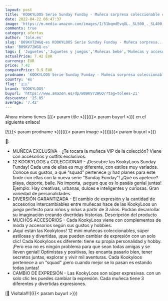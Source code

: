```yaml
---
layout: post
title: 'KOOKYLOOS Serie Sunday Funday - Muñeca sorpresa coleccionable con accesorios de moda  zapatos  vestidos y juguetes  con 3 expresiones divertidas'
date: 2022-04-22 06:47:37
image: 'https://m.media-amazon.com/images/I/51bqmdEvqOL._SL500_._SL400_.jpg'
comments: true
category: ofertas
author: 'tole.es'
slug: 'B09KV72WGQ-es KOOKYLOOS Serie Sunday Funday - Muñeca sorpresa...'
sku: 'B09KV72WGQ-es'
tags: [ 'Juguetes','Juguetes y juegos','Muñecas bebé','Muñecas y accesorios','kookyloos','zapatos','🇪🇸', ]
actualPrice: 7.42 EUR
currency: EUR
price: 7.42
comparePrice: 9.9 EUR
prodname: 'KOOKYLOOS Serie Sunday Funday - Muñeca sorpresa coleccionable con accesorios de moda  zapatos  vestidos y juguetes  con 3 expresiones divertidas'
country: 'es'
flag: '🇪🇸'
brand: 'KOOKYLOOS'
buyurl: 'https://www.amazon.es/dp/B09KV72WGQ/?tag=tolees-21'
descuento: '25.05'
average: '7.42'
---
```


Ahora mismo tienes [{{< param title >}}]({{< param buyurl >}}) en el siguiente enlace!

[![{{< param prodname >}}]({{< param image >}})]({{< param buyurl >}})

🔎:

- MUÑECA EXCLUSIVA - ¿Te tocara la muñeca VIP de la colección? Viene con accesorios y outfits exclusivos.
- 12 KOOKYLOOS a COLECCIONAR - ¡Descubre las KookyLoos Sunday Funday! Cada una de ellas es muy diferente, con estilos muy variados. Conoce sus gustos, a qué “squad” pertenece ¡y haz planes para este finde con ellas con la nueva serie “Sunday Funday”! ¿Qué os apetece? playa, deporte, baile. No importa, ¡seguro que os lo pasáis genial juntas! Ejemplo: Hay creativas, urbanas, dulces e inteligentes y curiosas. Gran variedad de personalidades.
- DIVERSIÓN GARANTIZADA - El cambio de expresión y la cantidad de accesorios intercambiables entre muñecas hace de las KookyLoos un juego perfecto para niños y niñas a partir de 3 años. Podrán desarrollar su imaginación creando divertidas historias. Descripción del producto
- MUCHOS ACCESORIOS - Cada KookyLoos viene con complementos de moda y accesorios según sus gustos y hobbies.
- ¡Aquí están las Kookyloos! 12 mini muñecas coleccionables, súper estilosas y divertidas, ¡que pueden cambiar de expresión con un solo clic! Cada Kookyloos es diferente: tiene su propia personalidad y hobby. ¡Pero eso no es ningún problema para que sean todas amigas y se lleven genial! Optimistas y positivas, les encanta pasarlo bien, tener secretos juntas, explorar y vivir mil aventuras. Cada Kookyloos pertenece a un “squad” ¡pero cuando mejor se lo pasan es estando todas juntas!
- CAMBIO DE EXPRESIÓN - Las KookyLoos son súper expresivas. con un solo clic les puedes cambiar la expresión. Cada muñeca tiene 3 diferentes y divertidas expresiones.

[🛒 Visítala!!!]({{< param buyurl >}})
